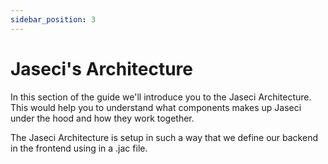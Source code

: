 ```yaml
---
sidebar_position: 3
---
```


# Jaseci's Architecture

In this section of the guide we'll introduce you to the Jaseci Architecture. This would help you to understand what components makes up Jaseci under the hood and how they work together.

The Jaseci Architecture is setup in such a way that we define our backend in the frontend using in a .jac file.